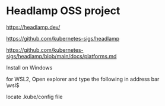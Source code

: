 # Headlamp OSS project  

https://headlamp.dev/  

https://github.com/kubernetes-sigs/headlamp  

https://github.com/kubernetes-sigs/headlamp/blob/main/docs/platforms.md  

Install on Windows 


for WSL2, Open explorer and  type the following in address bar   
\\wsl$

locate .kube/config file

